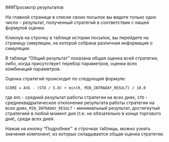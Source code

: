 ###Просмотр результатов

На главной странице в списке своих посылок вы видите только одно число - результат, полученный стратегий в соответствии с нашей формулой оценки. 

Кликнув на строчку в таблице истории посылок, вы перейдете на страницу симуляции, на которой собрана различная информация о симуляции.

В таблице “Общий результат” показана общая оценка всей стратегии, либо, когда присутствует перебор параметров, оценки всех комбинаций параметров. 

Оценка стратегий происходит по следующей формуле:
```
SCORE = AVG - (STD / 5.0) + min(0, MIN_INTRADAY_RESULT) / 10.0
```
где
`AVG` - средний результат работы стратегии на всех днях,
`STD` - среднеквадратическое отклонение результата работы стратегии на всех днях, `MIN_INTRADAY_RESULT` - минимальный результат, достигнутый стратегией в любой момент дня (т.е. не обязательно в конце торгового дня), среди всех дней.

Нажав на кнопку “Подробнее”` в строчках таблицы, можно узнать значения компонент, из которых складывается общая оценка стратегии.